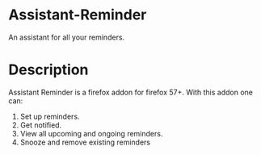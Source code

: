 # Assistant-Reminder
An assistant for all your reminders.

# Description
Assistant Reminder is a firefox addon for firefox 57+. 
With this addon one can:
  1) Set up reminders.
  2) Get notified.
  3) View all upcoming and ongoing reminders.
  4) Snooze and remove existing reminders
  
